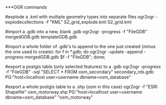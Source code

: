 ***OGR commands

#explode a .kml with multiple geometry types into separate files
    ogr2ogr -explodecollections -f "KML" S2_grid_explode.kml S2_grid.kml

#import a .gdb into a new, blank .gdb
    ogr2ogr -progress -f "FileGDB" mergedGDB.gdb templateGDB.gdb

#import a whole folder of .gdb's to append to the one just created (minus the one used to create):
    for f in *.gdb; do ogr2ogr -update -append -progress mergedGDB.gdb $f -f "FileGDB"; done;

#export a postgis table (only selected features) to a .gdb
    ogr2ogr -progress -f "FileGDB" -sql "SELECT * FROM osm_secondary" secondary_rds.gdb  PG:"host=localhost user=username dbname=osm_database" 

#export a whole postgis table to a .shp (osm in this case)
    ogr2ogr -f "ESRI Shapefile" osm_motorway.shp PG:"host=localhost user=username dbname=osm_database" "osm_motorway"